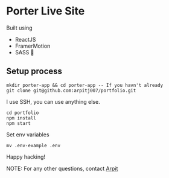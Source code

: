 # Porter Live Site

Built using

- ReactJS
- FramerMotion
- SASS 🤮

## Setup process

    mkdir porter-app && cd porter-app -- If you havn't already
    git clone git@github.com:arpitj007/portfolio.git

I use SSH, you can use anything else.

    cd portfolio
    npm install
    npm start

Set env variables

    mv .env-example .env

Happy hacking!

NOTE: For any other questions, contact [Arpit](tel:+918118836692)
